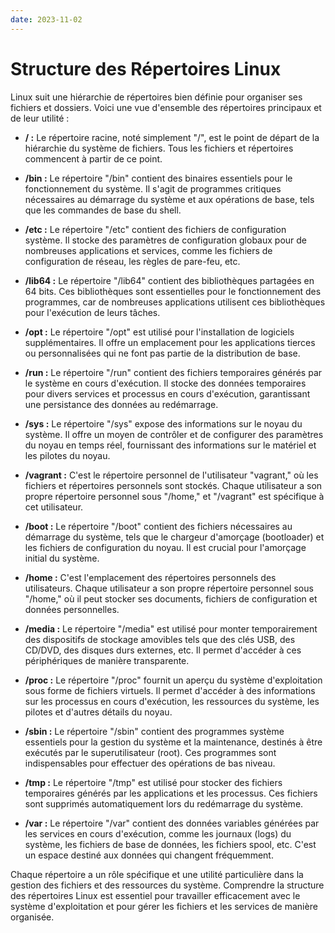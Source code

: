 ```yaml
---
date: 2023-11-02
---
```

# Structure des Répertoires Linux

Linux suit une hiérarchie de répertoires bien définie pour organiser ses fichiers et dossiers. Voici une vue d'ensemble des répertoires principaux et de leur utilité :

- **/ :** Le répertoire racine, noté simplement "/", est le point de départ de la hiérarchie du système de fichiers. Tous les fichiers et répertoires commencent à partir de ce point.
    
- **/bin :** Le répertoire "/bin" contient des binaires essentiels pour le fonctionnement du système. Il s'agit de programmes critiques nécessaires au démarrage du système et aux opérations de base, tels que les commandes de base du shell.
    
- **/etc :** Le répertoire "/etc" contient des fichiers de configuration système. Il stocke des paramètres de configuration globaux pour de nombreuses applications et services, comme les fichiers de configuration de réseau, les règles de pare-feu, etc.
    
- **/lib64 :** Le répertoire "/lib64" contient des bibliothèques partagées en 64 bits. Ces bibliothèques sont essentielles pour le fonctionnement des programmes, car de nombreuses applications utilisent ces bibliothèques pour l'exécution de leurs tâches.
    
- **/opt :** Le répertoire "/opt" est utilisé pour l'installation de logiciels supplémentaires. Il offre un emplacement pour les applications tierces ou personnalisées qui ne font pas partie de la distribution de base.
    
- **/run :** Le répertoire "/run" contient des fichiers temporaires générés par le système en cours d'exécution. Il stocke des données temporaires pour divers services et processus en cours d'exécution, garantissant une persistance des données au redémarrage.
    
- **/sys :** Le répertoire "/sys" expose des informations sur le noyau du système. Il offre un moyen de contrôler et de configurer des paramètres du noyau en temps réel, fournissant des informations sur le matériel et les pilotes du noyau.
    
- **/vagrant :** C'est le répertoire personnel de l'utilisateur "vagrant," où les fichiers et répertoires personnels sont stockés. Chaque utilisateur a son propre répertoire personnel sous "/home," et "/vagrant" est spécifique à cet utilisateur.
    
- **/boot :** Le répertoire "/boot" contient des fichiers nécessaires au démarrage du système, tels que le chargeur d'amorçage (bootloader) et les fichiers de configuration du noyau. Il est crucial pour l'amorçage initial du système.
    
- **/home :** C'est l'emplacement des répertoires personnels des utilisateurs. Chaque utilisateur a son propre répertoire personnel sous "/home," où il peut stocker ses documents, fichiers de configuration et données personnelles.
    
- **/media :** Le répertoire "/media" est utilisé pour monter temporairement des dispositifs de stockage amovibles tels que des clés USB, des CD/DVD, des disques durs externes, etc. Il permet d'accéder à ces périphériques de manière transparente.
    
- **/proc :** Le répertoire "/proc" fournit un aperçu du système d'exploitation sous forme de fichiers virtuels. Il permet d'accéder à des informations sur les processus en cours d'exécution, les ressources du système, les pilotes et d'autres détails du noyau.
    
- **/sbin :** Le répertoire "/sbin" contient des programmes système essentiels pour la gestion du système et la maintenance, destinés à être exécutés par le superutilisateur (root). Ces programmes sont indispensables pour effectuer des opérations de bas niveau.
    
- **/tmp :** Le répertoire "/tmp" est utilisé pour stocker des fichiers temporaires générés par les applications et les processus. Ces fichiers sont supprimés automatiquement lors du redémarrage du système.
    
- **/var :** Le répertoire "/var" contient des données variables générées par les services en cours d'exécution, comme les journaux (logs) du système, les fichiers de base de données, les fichiers spool, etc. C'est un espace destiné aux données qui changent fréquemment.
    

Chaque répertoire a un rôle spécifique et une utilité particulière dans la gestion des fichiers et des ressources du système. Comprendre la structure des répertoires Linux est essentiel pour travailler efficacement avec le système d'exploitation et pour gérer les fichiers et les services de manière organisée.